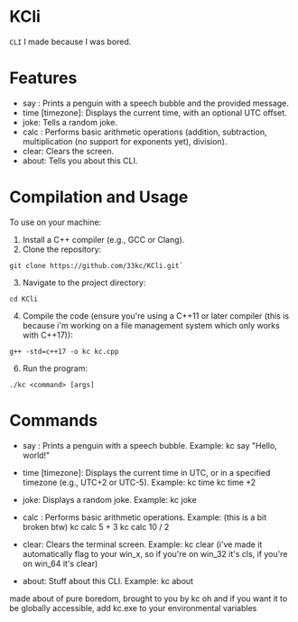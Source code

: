 # KCli

`CLI` I made because I was bored.

# Features

- say <message>: Prints a penguin with a speech bubble and the provided message.
- time [timezone]: Displays the current time, with an optional UTC offset.
- joke: Tells a random joke.
- calc <num1> <operator> <num2>: Performs basic arithmetic operations (addition, subtraction, multiplication (no support for exponents yet), division).
- clear: Clears the screen.
- about: Tells you about this CLI.

# Compilation and Usage

To use on your machine:

1. Install a C++ compiler (e.g., GCC or Clang).
2. Clone the repository:
  ``` 
git clone https://github.com/33kc/KCli.git`
```
3. Navigate to the project directory:
```
cd KCli
```
4. Compile the code (ensure you're using a C++11 or later compiler (this is because i'm working on a file management system which only works with C++17)):
  ```
g++ -std=c++17 -o kc kc.cpp
```
6. Run the program:
  ```
./kc <command> [args]
```

# Commands

- say <message>: Prints a penguin with a speech bubble. Example:
  kc say "Hello, world!"
  
- time [timezone]: Displays the current time in UTC, or in a specified timezone (e.g., UTC+2 or UTC-5). Example:
  kc time
  kc time +2

- joke: Displays a random joke. Example:
  kc joke

- calc <num1> <operator> <num2>: Performs basic arithmetic operations. Example: (this is a bit broken btw)
  kc calc 5 + 3
  kc calc 10 / 2

- clear: Clears the terminal screen. Example:
  kc clear
  (i've made it automatically flag to your win_x, so if you're on win_32 it's cls, if you're on win_64 it's clear)

- about: Stuff about this CLI. Example:
  kc about



 made about of pure boredom, brought to you by kc
 oh and if you want it to be globally accessible, add kc.exe to your environmental variables
